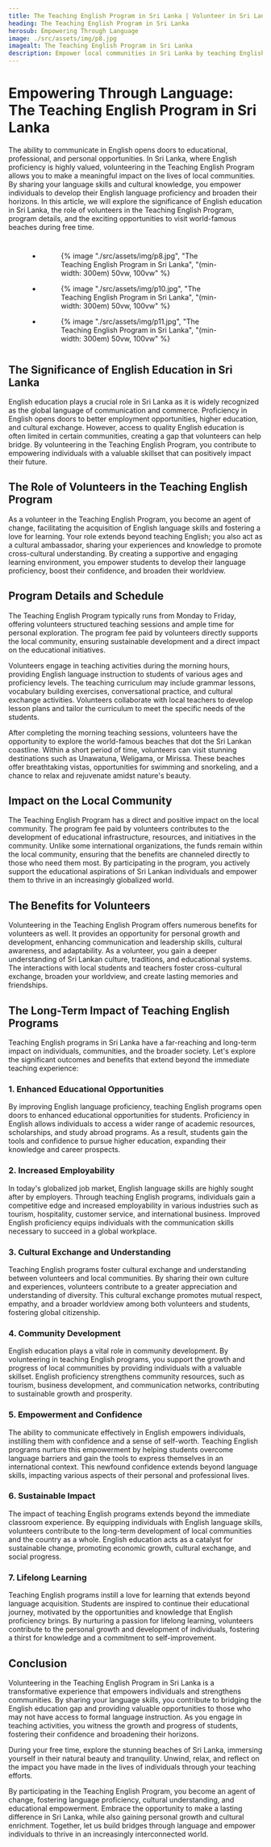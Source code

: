 ```yaml
---
title: The Teaching English Program in Sri Lanka | Volunteer in Sri Lanka
heading: The Teaching English Program in Sri Lanka
herosub: Empowering Through Language
image: ./src/assets/img/p8.jpg
imagealt: The Teaching English Program in Sri Lanka
description: Empower local communities in Sri Lanka by teaching English, making a meaningful impact, and enjoying leisure time at world-famous beaches.
---
```


<h1 class="h2 section-title " >Empowering Through Language: The Teaching English Program in Sri Lanka</h1>

The ability to communicate in English opens doors to educational, professional, and personal opportunities. In Sri Lanka, where English proficiency is highly valued, volunteering in the Teaching English Program allows you to make a meaningful impact on the lives of local communities. By sharing your language skills and cultural knowledge, you empower individuals to develop their English language proficiency and broaden their horizons. In this article, we will explore the significance of English education in Sri Lanka, the role of volunteers in the Teaching English Program, program details, and the exciting opportunities to visit world-famous beaches during free time.

<div id="Gallery">

<ul class="gallery-list" style="
    margin: 8%;
">

<li class="gallery-item">
  <figure class="gallery-image">
    {% image "./src/assets/img/p8.jpg", "The Teaching English Program in Sri Lanka", "(min-width: 300em) 50vw, 100vw" %}
  </figure>
</li>

<li class="gallery-item">
  <figure class="gallery-image">
    {% image "./src/assets/img/p10.jpg", "The Teaching English Program in Sri Lanka", "(min-width: 300em) 50vw, 100vw" %}
  </figure>
</li>

<li class="gallery-item">
  <figure class="gallery-image">
    {% image "./src/assets/img/p11.jpg", "The Teaching English Program in Sri Lanka", "(min-width: 300em) 50vw, 100vw" %}
  </figure>
</li>

</ul>
</div>

<h2 class="h3 section-title " >The Significance of English Education in Sri Lanka</h2>

English education plays a crucial role in Sri Lanka as it is widely recognized as the global language of communication and commerce. Proficiency in English opens doors to better employment opportunities, higher education, and cultural exchange. However, access to quality English education is often limited in certain communities, creating a gap that volunteers can help bridge. By volunteering in the Teaching English Program, you contribute to empowering individuals with a valuable skillset that can positively impact their future.

<h2 class="h3 section-title " >The Role of Volunteers in the Teaching English Program</h2>

As a volunteer in the Teaching English Program, you become an agent of change, facilitating the acquisition of English language skills and fostering a love for learning. Your role extends beyond teaching English; you also act as a cultural ambassador, sharing your experiences and knowledge to promote cross-cultural understanding. By creating a supportive and engaging learning environment, you empower students to develop their language proficiency, boost their confidence, and broaden their worldview.

<h2 class="h3 section-title " >Program Details and Schedule</h2>

The Teaching English Program typically runs from Monday to Friday, offering volunteers structured teaching sessions and ample time for personal exploration. The program fee paid by volunteers directly supports the local community, ensuring sustainable development and a direct impact on the educational initiatives.

Volunteers engage in teaching activities during the morning hours, providing English language instruction to students of various ages and proficiency levels. The teaching curriculum may include grammar lessons, vocabulary building exercises, conversational practice, and cultural exchange activities. Volunteers collaborate with local teachers to develop lesson plans and tailor the curriculum to meet the specific needs of the students.

After completing the morning teaching sessions, volunteers have the opportunity to explore the world-famous beaches that dot the Sri Lankan coastline. Within a short period of time, volunteers can visit stunning destinations such as Unawatuna, Weligama, or Mirissa. These beaches offer breathtaking vistas, opportunities for swimming and snorkeling, and a chance to relax and rejuvenate amidst nature's beauty.

<h2 class="h3 section-title " >Impact on the Local Community</h2>

The Teaching English Program has a direct and positive impact on the local community. The program fee paid by volunteers contributes to the development of educational infrastructure, resources, and initiatives in the community. Unlike some international organizations, the funds remain within the local community, ensuring that the benefits are channeled directly to those who need them most. By participating in the program, you actively support the educational aspirations of Sri Lankan individuals and empower them to thrive in an increasingly globalized world.

<h2 class="h3 section-title " >The Benefits for Volunteers</h2>

Volunteering in the Teaching English Program offers numerous benefits for volunteers as well. It provides an opportunity for personal growth and development, enhancing communication and leadership skills, cultural awareness, and adaptability. As a volunteer, you gain a deeper understanding of Sri Lankan culture, traditions, and educational systems. The interactions with local students and teachers foster cross-cultural exchange, broaden your worldview, and create lasting memories and friendships.

<h2 class="h3 section-title " >The Long-Term Impact of Teaching English Programs</h2>

Teaching English programs in Sri Lanka have a far-reaching and long-term impact on individuals, communities, and the broader society. Let's explore the significant outcomes and benefits that extend beyond the immediate teaching experience:

<div class="margin-l-1">
<h3 class="h4 section-title unset-align" >1. Enhanced Educational Opportunities</h3>

By improving English language proficiency, teaching English programs open doors to enhanced educational opportunities for students. Proficiency in English allows individuals to access a wider range of academic resources, scholarships, and study abroad programs. As a result, students gain the tools and confidence to pursue higher education, expanding their knowledge and career prospects.

<h3 class="h4 section-title unset-align" >2. Increased Employability</h3>

In today's globalized job market, English language skills are highly sought after by employers. Through teaching English programs, individuals gain a competitive edge and increased employability in various industries such as tourism, hospitality, customer service, and international business. Improved English proficiency equips individuals with the communication skills necessary to succeed in a global workplace.

<h3 class="h4 section-title unset-align" >3. Cultural Exchange and Understanding</h3>

Teaching English programs foster cultural exchange and understanding between volunteers and local communities. By sharing their own culture and experiences, volunteers contribute to a greater appreciation and understanding of diversity. This cultural exchange promotes mutual respect, empathy, and a broader worldview among both volunteers and students, fostering global citizenship.

<h3 class="h4 section-title unset-align" >4. Community Development</h3>

English education plays a vital role in community development. By volunteering in teaching English programs, you support the growth and progress of local communities by providing individuals with a valuable skillset. English proficiency strengthens community resources, such as tourism, business development, and communication networks, contributing to sustainable growth and prosperity.

<h3 class="h4 section-title unset-align" >5. Empowerment and Confidence</h3>

The ability to communicate effectively in English empowers individuals, instilling them with confidence and a sense of self-worth. Teaching English programs nurture this empowerment by helping students overcome language barriers and gain the tools to express themselves in an international context. This newfound confidence extends beyond language skills, impacting various aspects of their personal and professional lives.

<h3 class="h4 section-title unset-align" >6. Sustainable Impact</h3>

The impact of teaching English programs extends beyond the immediate classroom experience. By equipping individuals with English language skills, volunteers contribute to the long-term development of local communities and the country as a whole. English education acts as a catalyst for sustainable change, promoting economic growth, cultural exchange, and social progress.

<h3 class="h4 section-title unset-align" >7. Lifelong Learning</h3>

Teaching English programs instill a love for learning that extends beyond language acquisition. Students are inspired to continue their educational journey, motivated by the opportunities and knowledge that English proficiency brings. By nurturing a passion for lifelong learning, volunteers contribute to the personal growth and development of individuals, fostering a thirst for knowledge and a commitment to self-improvement.

</div>

<h2 class="h3 section-title " >Conclusion</h2>

Volunteering in the Teaching English Program in Sri Lanka is a transformative experience that empowers individuals and strengthens communities. By sharing your language skills, you contribute to bridging the English education gap and providing valuable opportunities to those who may not have access to formal language instruction. As you engage in teaching activities, you witness the growth and progress of students, fostering their confidence and broadening their horizons.

During your free time, explore the stunning beaches of Sri Lanka, immersing yourself in their natural beauty and tranquility. Unwind, relax, and reflect on the impact you have made in the lives of individuals through your teaching efforts.

By participating in the Teaching English Program, you become an agent of change, fostering language proficiency, cultural understanding, and educational empowerment. Embrace the opportunity to make a lasting difference in Sri Lanka, while also gaining personal growth and cultural enrichment. Together, let us build bridges through language and empower individuals to thrive in an increasingly interconnected world.

<!-- <div id="Gallery">

<ul class="gallery-list" style="
    margin: 8%;
">

<li class="gallery-item">
  <figure class="gallery-image">
    {% image "./src/assets/img/cc/21.jpg", "Sri Lanka Turtle Conservation Volunteers", "(min-width: 300em) 50vw, 100vw" %}
  </figure>
</li>

<li class="gallery-item">
  <figure class="gallery-image">
    {% image "./src/assets/img/cc/3.jpg", "Sri Lanka Turtle Conservation Volunteers", "(min-width: 300em) 50vw, 100vw" %}
  </figure>
</li>

<li class="gallery-item">
  <figure class="gallery-image">
    {% image "./src/assets/img/cc/17.jpg", "Sri Lanka Turtle Conservation Volunteers", "(min-width: 300em) 50vw, 100vw" %}
  </figure>
</li>

<li class="gallery-item">
  <figure class="gallery-image">
    {% image "./src/assets/img/cc/19.jpg", "Sri Lanka Turtle Conservation Volunteers", "(min-width: 300em) 50vw, 100vw" %}
  </figure>
</li>

<li class="gallery-item">
  <figure class="gallery-image">
    {% image "./src/assets/img/cc/20.jpg", "Sri Lanka Turtle Conservation Volunteers", "(min-width: 300em) 50vw, 100vw" %}
  </figure>
</li>

</ul>
</div> -->
